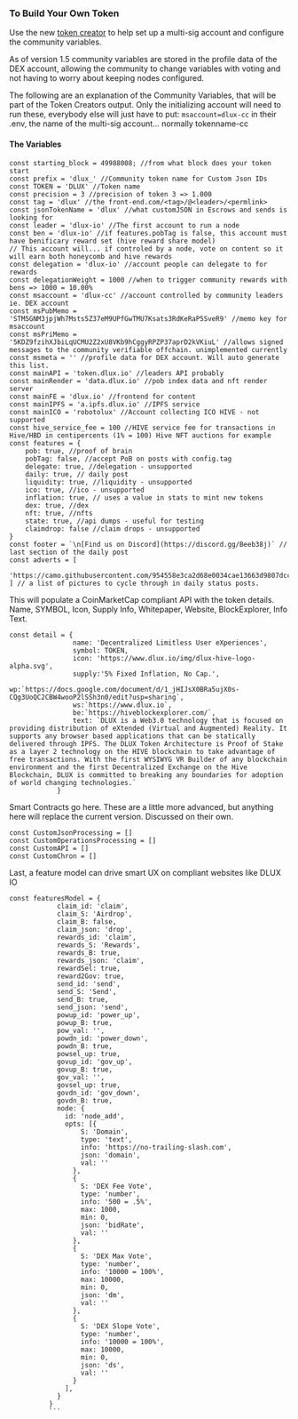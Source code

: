 ### To Build Your Own Token

Use the new [token creator](https://www.dlux.io/new/token) to help set up a multi-sig account and configure the community variables.

As of version 1.5 community variables are stored in the profile data of the DEX account, allowing the community to change variables with voting and not having to worry about keeping nodes configured.

The following are an explanation of the Community Variables, that will be part of the Token Creators output. Only the initializing account will need to run these, everybody else will just have to put:
`msaccount=dlux-cc` in their .env, the name of the multi-sig account... normally tokenname-cc

#### The Variables
```
const starting_block = 49988008; //from what block does your token start
const prefix = 'dlux_' //Community token name for Custom Json IDs
const TOKEN = 'DLUX' //Token name
const precision = 3 //precision of token 3 => 1.000
const tag = 'dlux' //the front-end.com/<tag>/@<leader>/<permlink>
const jsonTokenName = 'dlux' //what customJSON in Escrows and sends is looking for
const leader = 'dlux-io' //The first account to run a node
const ben = 'dlux-io' //if features.pobTag is false, this account must have benificary reward set (hive reward share model)
// This account will... if controled by a node, vote on content so it will earn both honeycomb and hive rewards
const delegation = 'dlux-io' //account people can delegate to for rewards
const delegationWeight = 1000 //when to trigger community rewards with bens => 1000 = 10.00%
const msaccount = 'dlux-cc' //account controlled by community leaders ie. DEX account
const msPubMemo = 'STM5GNM3jpjWh7Msts5Z37eM9UPfGwTMU7Ksats3RdKeRaP5SveR9' //memo key for msaccount
const msPriMemo = '5KDZ9fzihXJbiLqUCMU2Z2xU8VKb9hCggyRPZP37aprD2kVKiuL' //allows signed messages to the community verifiable offchain. unimplemented currently
const msmeta = '' //profile data for DEX account. Will auto generate this list.
const mainAPI = 'token.dlux.io' //leaders API probably
const mainRender = 'data.dlux.io' //pob index data and nft render server
const mainFE = 'dlux.io' //frontend for content
const mainIPFS = 'a.ipfs.dlux.io' //IPFS service
const mainICO = 'robotolux' //Account collecting ICO HIVE - not supported
const hive_service_fee = 100 //HIVE service fee for transactions in Hive/HBD in centipercents (1% = 100) Hive NFT auctions for example
const features = {
    pob: true, //proof of brain
    pobTag: false, //accept PoB on posts with config.tag
    delegate: true, //delegation - unsupported
    daily: true, // daily post
    liquidity: true, //liquidity - unsupported
    ico: true, //ico - unsupported
    inflation: true, // uses a value in stats to mint new tokens
    dex: true, //dex
    nft: true, //nfts
    state: true, //api dumps - useful for testing
    claimdrop: false //claim drops - unsupported
}
const footer = `\n[Find us on Discord](https://discord.gg/Beeb38j)` // last section of the daily post
const adverts = [
    'https://camo.githubusercontent.com/954558e3ca2d68e0034cae13663d9807dcce3fcf/68747470733a2f2f697066732e627573792e6f72672f697066732f516d64354b78395548366a666e5a6748724a583339744172474e6b514253376359465032357a3467467132576f50'
] // a list of pictures to cycle through in daily status posts.
```
This will populate a CoinMarketCap compliant API with the token details. Name, SYMBOL, Icon, Supply Info, Whitepaper, Website, BlockExplorer, Info Text.
```
const detail = {
                name: 'Decentralized Limitless User eXperiences',
                symbol: TOKEN,
                icon: 'https://www.dlux.io/img/dlux-hive-logo-alpha.svg',
                supply:'5% Fixed Inflation, No Cap.',
                wp:`https://docs.google.com/document/d/1_jHIJsX0BRa5ujX0s-CQg3UoQC2CBW4wooP2lSSh3n0/edit?usp=sharing`,
                ws:`https://www.dlux.io`,
                be:`https://hiveblockexplorer.com/`,
                text: `DLUX is a Web3.0 technology that is focused on providing distribution of eXtended (Virtual and Augmented) Reality. It supports any browser based applications that can be statically delivered through IPFS. The DLUX Token Architecture is Proof of Stake as a layer 2 technology on the HIVE blockchain to take advantage of free transactions. With the first WYSIWYG VR Builder of any blockchain environment and the first Decentralized Exchange on the Hive Blockchain, DLUX is committed to breaking any boundaries for adoption of world changing technologies.`
            }
```
Smart Contracts go here. These are a little more advanced, but anything here will replace the current version. Discussed on their own.
```
const CustomJsonProcessing = []
const CustomOperationsProcessing = []
const CustomAPI = []
const CustomChron = []
```
Last, a feature model can drive smart UX on compliant websites like DLUX IO
```
const featuresModel = {
            claim_id: 'claim',
            claim_S: 'Airdrop',
            claim_B: false,
            claim_json: 'drop',
            rewards_id: 'claim',
            rewards_S: 'Rewards',
            rewards_B: true,
            rewards_json: 'claim',
            rewardSel: true,
            reward2Gov: true,
            send_id: 'send',
            send_S: 'Send',
            send_B: true,
            send_json: 'send',
            powup_id: 'power_up',
            powup_B: true,
            pow_val: '',
            powdn_id: 'power_down',
            powdn_B: true,
            powsel_up: true,
            govup_id: 'gov_up',
            govup_B: true,
            gov_val: '',
            govsel_up: true,
            govdn_id: 'gov_down',
            govdn_B: true,
            node: {
              id: 'node_add',
              opts: [{
                  S: 'Domain',
                  type: 'text',
                  info: 'https://no-trailing-slash.com',
                  json: 'domain',
                  val: ''
                },
                {
                  S: 'DEX Fee Vote',
                  type: 'number',
                  info: '500 = .5%',
                  max: 1000,
                  min: 0,
                  json: 'bidRate',
                  val: ''
                },
                {
                  S: 'DEX Max Vote',
                  type: 'number',
                  info: '10000 = 100%',
                  max: 10000,
                  min: 0,
                  json: 'dm',
                  val: ''
                },
                {
                  S: 'DEX Slope Vote',
                  type: 'number',
                  info: '10000 = 100%',
                  max: 10000,
                  min: 0,
                  json: 'ds',
                  val: ''
                }
              ],
            }
          }
          ```